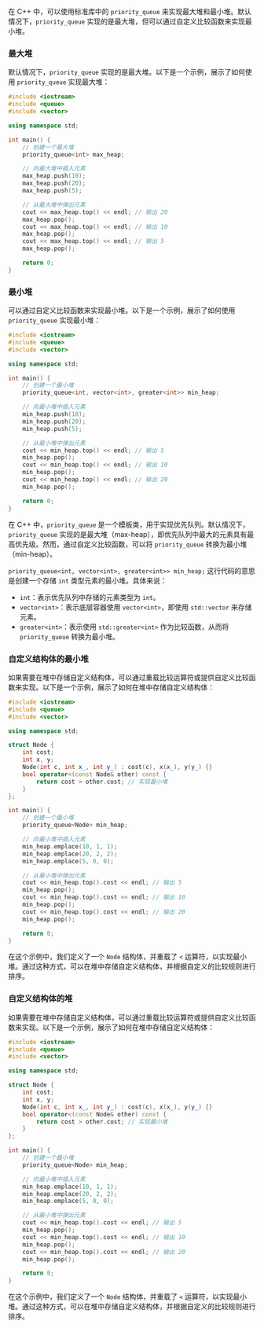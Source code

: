 在 C++ 中，可以使用标准库中的 `priority_queue` 来实现最大堆和最小堆。默认情况下，`priority_queue` 实现的是最大堆，但可以通过自定义比较函数来实现最小堆。

### 最大堆

默认情况下，`priority_queue` 实现的是最大堆。以下是一个示例，展示了如何使用 `priority_queue` 实现最大堆：

```cpp
#include <iostream>
#include <queue>
#include <vector>

using namespace std;

int main() {
    // 创建一个最大堆
    priority_queue<int> max_heap;

    // 向最大堆中插入元素
    max_heap.push(10);
    max_heap.push(20);
    max_heap.push(5);

    // 从最大堆中弹出元素
    cout << max_heap.top() << endl; // 输出 20
    max_heap.pop();
    cout << max_heap.top() << endl; // 输出 10
    max_heap.pop();
    cout << max_heap.top() << endl; // 输出 5
    max_heap.pop();

    return 0;
}
```

### 最小堆

可以通过自定义比较函数来实现最小堆。以下是一个示例，展示了如何使用 `priority_queue` 实现最小堆：

```cpp
#include <iostream>
#include <queue>
#include <vector>

using namespace std;

int main() {
    // 创建一个最小堆
    priority_queue<int, vector<int>, greater<int>> min_heap;

    // 向最小堆中插入元素
    min_heap.push(10);
    min_heap.push(20);
    min_heap.push(5);

    // 从最小堆中弹出元素
    cout << min_heap.top() << endl; // 输出 5
    min_heap.pop();
    cout << min_heap.top() << endl; // 输出 10
    min_heap.pop();
    cout << min_heap.top() << endl; // 输出 20
    min_heap.pop();

    return 0;
}
```

在 C++ 中，`priority_queue` 是一个模板类，用于实现优先队列。默认情况下，`priority_queue` 实现的是最大堆（max-heap），即优先队列中最大的元素具有最高优先级。然而，通过自定义比较函数，可以将 `priority_queue` 转换为最小堆（min-heap）。

`priority_queue<int, vector<int>, greater<int>> min_heap;` 这行代码的意思是创建一个存储 `int` 类型元素的最小堆。具体来说：

- `int`：表示优先队列中存储的元素类型为 `int`。
- `vector<int>`：表示底层容器使用 `vector<int>`，即使用 `std::vector` 来存储元素。
- `greater<int>`：表示使用 `std::greater<int>` 作为比较函数，从而将 `priority_queue` 转换为最小堆。

### 自定义结构体的最小堆

如果需要在堆中存储自定义结构体，可以通过重载比较运算符或提供自定义比较函数来实现。以下是一个示例，展示了如何在堆中存储自定义结构体：

```cpp
#include <iostream>
#include <queue>
#include <vector>

using namespace std;

struct Node {
    int cost;
    int x, y;
    Node(int c, int x_, int y_) : cost(c), x(x_), y(y_) {}
    bool operator<(const Node& other) const {
        return cost > other.cost; // 实现最小堆
    }
};

int main() {
    // 创建一个最小堆
    priority_queue<Node> min_heap;

    // 向最小堆中插入元素
    min_heap.emplace(10, 1, 1);
    min_heap.emplace(20, 2, 2);
    min_heap.emplace(5, 0, 0);

    // 从最小堆中弹出元素
    cout << min_heap.top().cost << endl; // 输出 5
    min_heap.pop();
    cout << min_heap.top().cost << endl; // 输出 10
    min_heap.pop();
    cout << min_heap.top().cost << endl; // 输出 20
    min_heap.pop();

    return 0;
}
```

在这个示例中，我们定义了一个 `Node` 结构体，并重载了 `<` 运算符，以实现最小堆。通过这种方式，可以在堆中存储自定义结构体，并根据自定义的比较规则进行排序。

### 自定义结构体的堆

如果需要在堆中存储自定义结构体，可以通过重载比较运算符或提供自定义比较函数来实现。以下是一个示例，展示了如何在堆中存储自定义结构体：

```cpp
#include <iostream>
#include <queue>
#include <vector>

using namespace std;

struct Node {
    int cost;
    int x, y;
    Node(int c, int x_, int y_) : cost(c), x(x_), y(y_) {}
    bool operator<(const Node& other) const {
        return cost > other.cost; // 实现最小堆
    }
};

int main() {
    // 创建一个最小堆
    priority_queue<Node> min_heap;

    // 向最小堆中插入元素
    min_heap.emplace(10, 1, 1);
    min_heap.emplace(20, 2, 2);
    min_heap.emplace(5, 0, 0);

    // 从最小堆中弹出元素
    cout << min_heap.top().cost << endl; // 输出 5
    min_heap.pop();
    cout << min_heap.top().cost << endl; // 输出 10
    min_heap.pop();
    cout << min_heap.top().cost << endl; // 输出 20
    min_heap.pop();

    return 0;
}
```

在这个示例中，我们定义了一个 `Node` 结构体，并重载了 `<` 运算符，以实现最小堆。通过这种方式，可以在堆中存储自定义结构体，并根据自定义的比较规则进行排序。